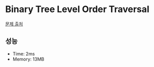 # Binary Tree Level Order Traversal

[문제 출처](https://leetcode.com/problems/binary-tree-level-order-traversal)

## 성능

- Time: 2ms
- Memory: 13MB